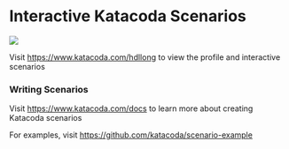 # Interactive Katacoda Scenarios

[![](http://shields.katacoda.com/katacoda/hdllong/count.svg)](https://www.katacoda.com/hdllong "Get your profile on Katacoda.com")

Visit https://www.katacoda.com/hdllong to view the profile and interactive scenarios

### Writing Scenarios
Visit https://www.katacoda.com/docs to learn more about creating Katacoda scenarios

For examples, visit https://github.com/katacoda/scenario-example
